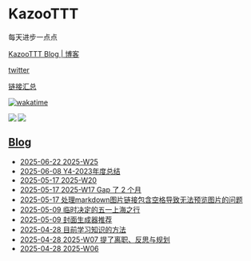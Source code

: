 # KazooTTT
每天进步一点点

[KazooTTT Blog | 博客](https://blog.kazoottt.top)

[twitter](https://x.com/KazooTTT)

[链接汇总](https://bento.me/kazoottt)

[![wakatime](https://wakatime.com/badge/user/d3dc2570-e4bf-4469-b0c2-127b495e8b91.svg)](https://wakatime.com/@d3dc2570-e4bf-4469-b0c2-127b495e8b91)

<a href="https://github.com/anuraghazra/github-readme-stats">
  <img align="left" src="https://github-readme-stats.vercel.app/api?username=KazooTTT&theme=radical" />
</a>

<a href="https://github.com/anuraghazra/github-readme-stats">
  <img src="https://github-readme-stats.vercel.app/api/top-langs/?username=KazooTTT&theme=radical" />
</a>

## [Blog](https://blog.kazoottt.top/posts/)
<!-- BLOG-POST-LIST:START -->
 - [2025-06-22 2025-W25](https://blog.kazoottt.top/posts/2025-W25.md/)
 - [2025-06-08 Y4-2023年度总结](https://blog.kazoottt.top/posts/Y4-2023%E5%B9%B4%E5%BA%A6%E6%80%BB%E7%BB%93.md/)
 - [2025-05-17 2025-W20](https://blog.kazoottt.top/posts/2025-W20.md/)
 - [2025-05-17 2025-W17 Gap 了 2 个月](https://blog.kazoottt.top/posts/2025-W17.md/)
 - [2025-05-17 处理markdown图片链接包含空格导致无法预览图片的问题](https://blog.kazoottt.top/posts/%E5%A4%84%E7%90%86%20markdown%20%E5%9B%BE%E7%89%87%E9%93%BE%E6%8E%A5%E5%8C%85%E5%90%AB%E7%A9%BA%E6%A0%BC%E5%AF%BC%E8%87%B4%E6%97%A0%E6%B3%95%E9%A2%84%E8%A7%88%E5%9B%BE%E7%89%87%E7%9A%84%E9%97%AE%E9%A2%98.md/)
 - [2025-05-09 临时决定的五一上海之行](https://blog.kazoottt.top/posts/%E4%B8%B4%E6%97%B6%E5%86%B3%E5%AE%9A%E7%9A%84%E4%BA%94%E4%B8%80%E4%B8%8A%E6%B5%B7%E4%B9%8B%E8%A1%8C.md/)
 - [2025-05-09 封面生成器推荐](https://blog.kazoottt.top/posts/%E5%B0%81%E9%9D%A2%E7%94%9F%E6%88%90%E5%99%A8%E6%8E%A8%E8%8D%90.md/)
 - [2025-04-28 目前学习知识的方法](https://blog.kazoottt.top/posts/%E7%9B%AE%E5%89%8D%E5%AD%A6%E4%B9%A0%E7%9F%A5%E8%AF%86%E7%9A%84%E6%96%B9%E6%B3%95.md/)
 - [2025-04-28 2025-W07 提了离职、反思与规划](https://blog.kazoottt.top/posts/2025-W07.md/)
 - [2025-04-28 2025-W06](https://blog.kazoottt.top/posts/2025-W06.md/)<!-- BLOG-POST-LIST:END -->
